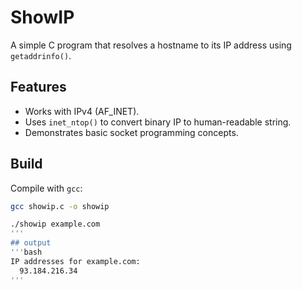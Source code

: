 # ShowIP

A simple C program that resolves a hostname to its IP address using `getaddrinfo()`.

## Features
- Works with IPv4 (AF_INET).
- Uses `inet_ntop()` to convert binary IP to human-readable string.
- Demonstrates basic socket programming concepts.

## Build
Compile with `gcc`:

```bash
gcc showip.c -o showip

./showip example.com
'''
## output
'''bash
IP addresses for example.com:
  93.184.216.34
'''
